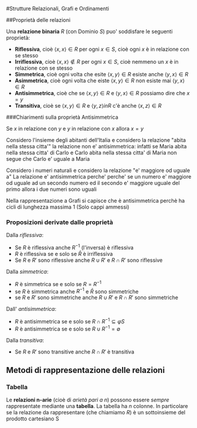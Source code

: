 #Strutture Relazionali, Grafi e Ordinamenti

##Proprietà delle relazioni

Una **relazione binaria** $R$ (con Dominio $S$) puo' soddisfare le seguenti proprietà:

* **Riflessiva**, cioè $\langle x,x \rangle \in R$ per ogni $x \in S$, cioè ogni $x$ è in relazione con se stesso
* **Irriflessiva**, cioè $\langle x,x\rangle \not\in R$ per ogni $x \in S$, cioè nemmeno un $x$ è in relazione con se stesso
* **Simmetrica**, cioè ogni volta che esite $\langle x,y\rangle \in R$ esiste anche $\langle y,x\rangle \in R$
* **Asimmetrica**, cioè ogni volta che eiste $\langle x,y\rangle \in R$ non esiste mai $\langle y,x\rangle \in R$
* **Antisimmetrica**, cioè che se $\langle x,y\rangle \in R$ e $\langle y,x\rangle \in R$ possiamo dire che $x = y$  
* **Transitiva**, cioè se $\langle x,y\rangle \in R$ e $\langle y,z\rangle in R$ c'è anche $\langle x,z\rangle \in R$

###Chiarimenti sulla proprietà Antisimmetrica

Se $x$ in relazione con $y$ e $y$ in relazione con $x$ allora $x=y$

Considero l'insieme degli abitanti dell'Italia e considero la relazione "abita nella stessa citta'"
la relazione non e' antisimmetrica: infatti se Maria abita nella stessa citta' di Carlo e Carlo abita nella stessa citta' di Maria non segue che Carlo e' uguale a Maria

Considero i numeri naturali e considero la relazione "e' maggiore od uguale a"
La relazione e' antisimmetrica perche' perche' se un numero e' maggiore od uguale ad un secondo numero ed il secondo e' maggiore uguale del primo allora i due numeri sono uguali  

Nella rappresentazione a Grafi si capisce che è antisimmetrica perchè ha cicli di lunghezza massima 1 (Solo cappi ammessi)

### Proposizioni derivate dalle proprietà

Dalla *riflessiva*:

* Se $R$ è riflessiva anche $R^{-1}$ (l'inversa) è riflessiva
* $R$ è riflessiva se e solo se $\bar{R}$ è irriflessiva
* Se $R$ e $R'$ sono riflessive anche $R \cup R'$ e $R \cap R'$ sono riflessive

Dalla *simmetrica*:

* $R$ è simmetrica se e solo se $R = R^{-1}$
* se $R$ è simmetrica anche $R^{-1}$ e $\bar{R}$ sono simmetriche
* se $R$ e $R'$ sono simmetriche anche $R \cup R'$ e $R \cap R'$ sono simmetriche

Dall' *antisimmetrica*:

* $R$ è antisimmetrica se e solo se $R \cap R^{-1} \subseteq \varphi S$
* $R$ è antisimmetrica se e solo se $R \cup R^{-1} = \emptyset$

Dalla *transitiva*:

* Se $R$ e $R'$ sono transitive anche $R \cap R'$ è transitiva


## Metodi di rappresentazione delle relazioni

### Tabella
Le **relazioni n-arie** (cioè di *arietà pari a n*) possono essere *sempre* rappresentate mediante una **tabella**. La tabella ha $n$ colonne. In particolare se la relazione da rappresentare (che chiamiamo $R$) è un sottoinsieme del prodotto cartesiano S 